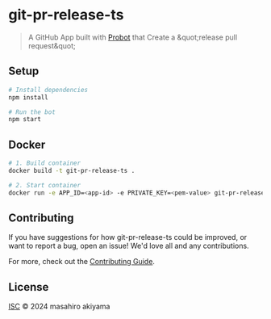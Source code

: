 # git-pr-release-ts

> A GitHub App built with [Probot](https://github.com/probot/probot) that Create a \&quot;release pull request\&quot;

## Setup

```sh
# Install dependencies
npm install

# Run the bot
npm start
```

## Docker

```sh
# 1. Build container
docker build -t git-pr-release-ts .

# 2. Start container
docker run -e APP_ID=<app-id> -e PRIVATE_KEY=<pem-value> git-pr-release-ts
```

## Contributing

If you have suggestions for how git-pr-release-ts could be improved, or want to report a bug, open an issue! We'd love all and any contributions.

For more, check out the [Contributing Guide](CONTRIBUTING.md).

## License

[ISC](LICENSE) © 2024 masahiro akiyama

